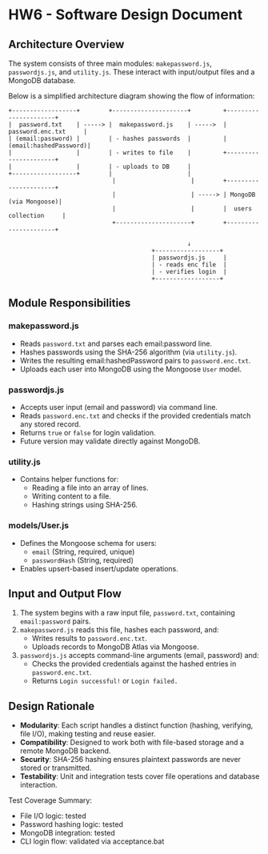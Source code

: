 # HW6 - Software Design Document

## Architecture Overview

The system consists of three main modules: `makepassword.js`, `passwordjs.js`, and `utility.js`. These interact with input/output files and a MongoDB database.

Below is a simplified architecture diagram showing the flow of information:

```
+------------------+        +---------------------+         +----------------------+
|  password.txt    | -----> |  makepassword.js    | ----->  |  password.enc.txt     |
| (email:password) |        | - hashes passwords  |         | (email:hashedPassword)|
|                  |        | - writes to file    |         +----------------------+
|                  |        | - uploads to DB     |
+------------------+        |                     |
                             |                     |        +----------------------+
                             |                     | -----> | MongoDB (via Mongoose)|
                             |                     |        |  users collection     |
                             +---------------------+        +----------------------+

                                                  ↓
                                        +------------------+
                                        | passwordjs.js     |
                                        | - reads enc file  |
                                        | - verifies login  |
                                        +------------------+
```

## Module Responsibilities

### makepassword.js
- Reads `password.txt` and parses each email:password line.
- Hashes passwords using the SHA-256 algorithm (via `utility.js`).
- Writes the resulting email:hashedPassword pairs to `password.enc.txt`.
- Uploads each user into MongoDB using the Mongoose `User` model.

### passwordjs.js
- Accepts user input (email and password) via command line.
- Reads `password.enc.txt` and checks if the provided credentials match any stored record.
- Returns `true` or `false` for login validation.
- Future version may validate directly against MongoDB.

### utility.js
- Contains helper functions for:
  - Reading a file into an array of lines.
  - Writing content to a file.
  - Hashing strings using SHA-256.

### models/User.js
- Defines the Mongoose schema for users:
  - `email` (String, required, unique)
  - `passwordHash` (String, required)
- Enables upsert-based insert/update operations.

## Input and Output Flow

1. The system begins with a raw input file, `password.txt`, containing `email:password` pairs.
2. `makepassword.js` reads this file, hashes each password, and:
   - Writes results to `password.enc.txt`.
   - Uploads records to MongoDB Atlas via Mongoose.
3. `passwordjs.js` accepts command-line arguments (email, password) and:
   - Checks the provided credentials against the hashed entries in `password.enc.txt`.
   - Returns `Login successful!` or `Login failed.`

## Design Rationale

- **Modularity**: Each script handles a distinct function (hashing, verifying, file I/O), making testing and reuse easier.
- **Compatibility**: Designed to work both with file-based storage and a remote MongoDB backend.
- **Security**: SHA-256 hashing ensures plaintext passwords are never stored or transmitted.
- **Testability**: Unit and integration tests cover file operations and database interaction.

Test Coverage Summary:
- File I/O logic: tested
- Password hashing logic: tested
- MongoDB integration: tested
- CLI login flow: validated via acceptance.bat
